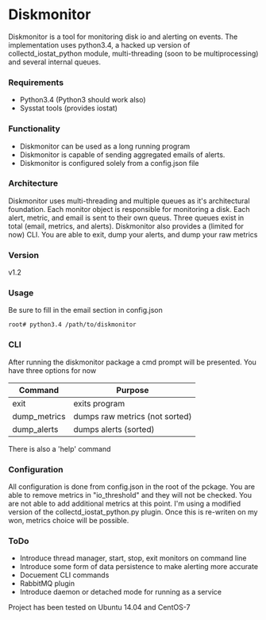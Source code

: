# Diskmonitor

Diskmonitor is a tool for monitoring disk io and alerting on events. The implementation uses python3.4, a hacked up version of collectd_iostat_python module, multi-threading (soon to be multiprocessing) and several internal queues.

### Requirements
  - Python3.4 (Python3 should work also)
  - Sysstat tools (provides iostat)

### Functionality
  - Diskmonitor can be used as a long running program
  - Diskmonitor is capable of sending aggregated emails of alerts.
  - Diskmonitor is configured solely from a config.json file
  

### Architecture
Diskmonitor uses multi-threading and multiple queues as it's architectural foundation. Each monitor object is responsible for monitoring a disk. Each alert, metric, and email is sent to their own queus. Three queues exist in total (email, metrics, and alerts). Diskmonitor also provides a (limited for now) CLI. You are able to exit, dump your alerts, and dump your raw metrics

### Version
v1.2

### Usage
Be sure to fill in the email section in config.json

```
root# python3.4 /path/to/diskmonitor
```

### CLI
After running the diskmonitor package a cmd prompt will be presented. You have three options for now
 
| Command      | Purpose                        |
| ------------ | -------------------------------|
| exit         | exits program                  |
| dump_metrics | dumps raw metrics (not sorted) |
| dump_alerts  | dumps alerts (sorted)          |

There is also a 'help' command 

### Configuration
All configuration is done from config.json in the root of the pckage. You are able to remove metrics in "io_threshold" and they will not be checked. You are not able to add additional metrics at this point. I'm using a modified version of the collectd_iostat_python.py plugin. Once this is re-writen on my won, metrics choice will be possible. 

### ToDo
- Introduce thread manager, start, stop, exit monitors on command line
- Introduce some form of data persistence to make alerting more accurate
- Docuement CLI commands 
- RabbitMQ plugin
- Introduce daemon or detached mode for running as a service 

Project has been tested on Ubuntu 14.04 and CentOS-7
